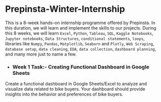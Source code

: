# Prepinsta-Winter-Internship

This is a 8-week hands-on internship programme offered by Prepinsta. In this duration, we will learn and implement the skills to our projects. During this 8 weeks, we will learn `Excel`, `Python`, `Tableau`, `SQL`, `Kaggle Notebooks`, `Jupyter notebooks`, `Data Structures`, `conditional statements`, `loops`,  libraries like `Numpy`, `Pandas`, `Matplotlib`, `Seaborn` and `Plotly`, `Web Scraping`, `database setup`, `data cleaning`, `EDA`, `data collection`, `dashboard planning`, and many more just to name a few.

- ### Week 1 Task:- Creating Functional Dashboard in Google Sheets
Create a functional dashboard in Google Sheets/Excel to analyze and visualize data related to bike buyers. Your dashboard should provide insights into the behavior and preferences of bike buyers.
